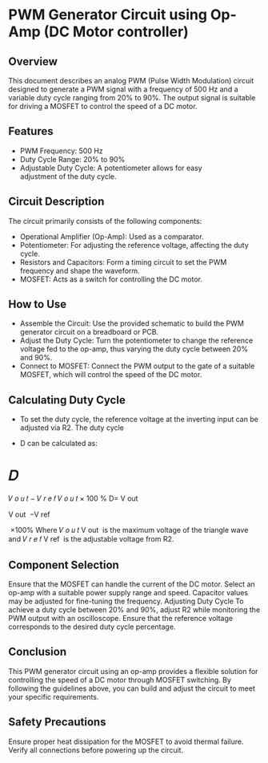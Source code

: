 
# PWM Generator Circuit using Op-Amp (DC Motor controller)

## Overview

This document describes an analog PWM (Pulse Width Modulation) circuit designed to generate a PWM signal with a frequency of 500 Hz and a variable duty cycle ranging from 20% to 90%. The output signal is suitable for driving a MOSFET to control the speed of a DC motor.

## Features

- PWM Frequency: 500 Hz
- Duty Cycle Range: 20% to 90%
- Adjustable Duty Cycle: A potentiometer allows for easy  
  adjustment of the duty cycle.

## Circuit Description
The circuit primarily consists of the following components:

- Operational Amplifier (Op-Amp): Used as a comparator.
- Potentiometer: For adjusting the reference voltage, affecting the duty cycle.
- Resistors and Capacitors: Form a timing circuit to set the PWM frequency and shape the waveform.
- MOSFET: Acts as a switch for controlling the DC motor.

## How to Use

- Assemble the Circuit: Use the provided schematic to build the PWM generator circuit on a breadboard or PCB.
- Adjust the Duty Cycle: Turn the potentiometer to change the reference voltage fed to the op-amp, thus varying the duty cycle between 20% and 90%.
- Connect to MOSFET: Connect the PWM output to the gate of a suitable MOSFET, which will control the speed of the DC motor.

## Calculating Duty Cycle
- To set the duty cycle, the reference voltage at the inverting input can be adjusted via R2. The duty cycle 

- D can be calculated as:

𝐷
=
𝑉
𝑜
𝑢
𝑡
−
𝑉
𝑟
𝑒
𝑓
𝑉
𝑜
𝑢
𝑡
×
100
%
D= 
V 
out
​
 
V 
out
​
 −V 
ref
​
 
​
 ×100%
Where 
𝑉
𝑜
𝑢
𝑡
V 
out
​
  is the maximum voltage of the triangle wave and 
𝑉
𝑟
𝑒
𝑓
V 
ref
​
  is the adjustable voltage from R2.

## Component Selection
Ensure that the MOSFET can handle the current of the DC motor.
Select an op-amp with a suitable power supply range and speed.
Capacitor values may be adjusted for fine-tuning the frequency.
Adjusting Duty Cycle
To achieve a duty cycle between 20% and 90%, adjust R2 while monitoring the PWM output with an oscilloscope.
Ensure that the reference voltage corresponds to the desired duty cycle percentage.

## Conclusion
This PWM generator circuit using an op-amp provides a flexible solution for controlling the speed of a DC motor through MOSFET switching. By following the guidelines above, you can build and adjust the circuit to meet your specific requirements.

## Safety Precautions
Ensure proper heat dissipation for the MOSFET to avoid thermal failure.
Verify all connections before powering up the circuit.

